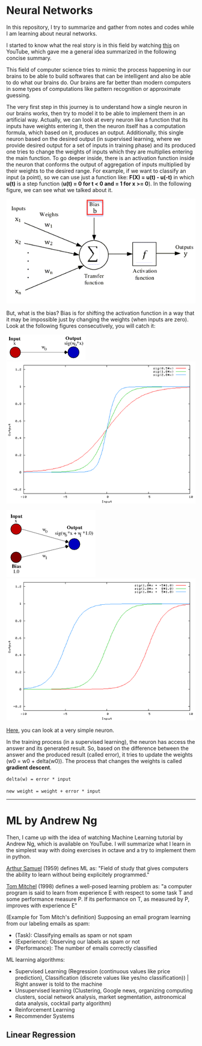 # Neural Networks
In this repository, I try to summarize and gather from notes and codes while I am learning about neural networks.

I started to know what the real story is in this field by watching [this](https://www.youtube.com/watch?v=ntKn5TPHHAk) on YouTube, which gave me a general idea summarized in the following concise summary.

This field of computer science tries to mimic the process happening in our brains to be able to build softwares that can be intelligent and also be able to do what our brains do. Our brains are far better than modern computers in some types of computations like pattern recognition or approximate guessing.

The very first step in this journey is to understand how a single neuron in our brains works, then try to model it to be able to implement them in an artificial way. Actually, we can look at every neuron like a function that its inputs have weights entering it, then the neuron itself has a computation formula, which based on it, produces an output. Additionally, this single neuron based on the desired output (in supervised learning, where we provide desired output for a set of inputs in training phase) and its produced one tries to change the weights of inputs which they are multiplies entering the main function. To go deeper inside, there is an activation function inside the neuron that conforms the output of aggregation of inputs multiplied by their weights to the desired range. For example, if we want to classify an input (a point), so we can use just a function like: **F(X) = u(t) - u(-t)** in which **u(t)** is a step function (**u(t) = 0 for t < 0 and = 1 for x >= 0**). In the following figure, we can see what we talked about it.

![structure of an artificial neuron](img/The-structure-of-an-artificial-neuron.png)

But, what is the bias?
Bias is for shifting the activation function in a way that it may be impossible just by changing the weights (when inputs are zero). Look at the following figures consecutively, you will catch it:

![bias1](img/bias1.gif)
![bias2](img/bias2.png)

![bias3](img/bias3.gif)
![bias4](img/bias4.png)

[Here](code/01-giving_idea/neuron.py), you can look at a very simple neuron.

In the training process (in a supervised learning), the neuron has access the answer and its generated result. So, based on the difference between the answer and the produced result (called error), it tries to update the weights (w0 = w0 + delta(w0)). The process that changes the weights is called **gradient descent**.
```
delta(w) = error * input

new weight = weight + error * input
```
---
# ML by Andrew Ng
Then, I came up with the idea of watching Machine Learning tutorial by Andrew Ng, which is available on YouTube. I will summarize what I learn in the simplest way with doing exercises in octave and a try to implement them in python.

[Arthur Samuel](https://en.wikipedia.org/wiki/Arthur_Samuel) (1959) defines ML as: "Field of study that gives computers the ability to learn without being explicitely programmed."

[Tom Mitchel](https://en.wikipedia.org/wiki/Tom_M._Mitchell) (1998) defines a well-posed learning problem as: "a computer program is said to learn from experience E with respect to some task T and some performance measure P. If its performance on T, as measured by P, improves with experience E"

(Example for Tom Mitch's definition) Supposing an email program learning from our labeling emails as spam:
- (Task): Classifying emails as spam or not spam
- (Experience): Observing our labels as spam or not
- (Performance): The number of emails correctly classified

ML learning algorithms:
- Supervised Learning (Regression (continuous values like price prediction), Classification (discrete values like yes/no classification)) | Right answer is told to the machine
- Unsupervised learning (Clustering, Google news, organizing computing clusters, social network analysis, market segmentation, astronomical data analysis, cocktail party algorithm)
- Reinforcement Learning
- Recommender Systems

## Linear Regression